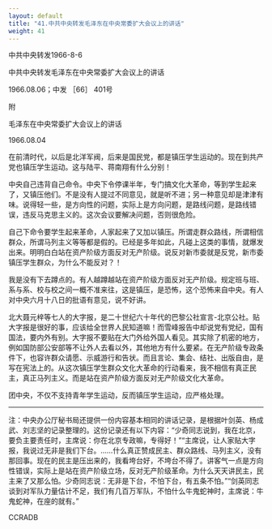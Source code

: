 ```yaml
---
layout: default
title: "41.中共中央转发毛泽东在中央常委扩大会议上的讲话"
weight: 41
---
```


中共中央转发1966-8-6

中共中央转发毛泽东在中央常委扩大会议上的讲话

1966.08.06；中发 ［66］ 401号

附

毛泽东在中央常委扩大会议上的讲话

1966.08.04

在前清时代，以后是北洋军阀，后来是国民党，都是镇压学生运动的。现在到共产党也镇压学生运动。这与陆平、蒋南翔有什么分别！

中央自己违背自己命令。中央下令停课半年，专门搞文化大革命，等到学生起来了，又镇压他们。不是没有人提过不同意见，就是听不进；另一种意见却是津津有味。说得轻一些，是方向性的问题，实际上是方向问题，是路线问题，是路线错误，违反马克思主义的。这次会议要解决问题，否则很危险。

自己下命令要学生起来革命，人家起来了又加以镇压。所谓走群众路线，所谓相信群众，所谓马列主义等等都是假的。已经是多年如此，凡碰上这类的事情，就爆发出来。明明白白站在资产阶级方面反对无产阶级。说反对新市委就是反党，新市委镇压学生群众，为什么不能反对？！

我是没有下去蹲点的。有人越蹲越站在资产阶级方面反对无产阶级。规定班与班、系与系、校与校之间一概不准来往，这是镇压，是恐怖，这个恐怖来自中央。有人对中央六月十八日的批语有意见，说不好讲。

北大聂元梓等七人的大字报，是二十世纪六十年代的巴黎公社宣言-北京公社。贴大字报是很好的事，应该给全世界人民知道嘛！而雪峰报告中却说党有党纪，国有国法，要内外有别。大字报不要贴在大门外给外国人看见。其实除了机密的地方，例如国防部公安部等不让外人去看以外，其他地方有什么要紧。在无产阶级专政条件下，也容许群众请愿、示威游行和告状。而且言论、集会、结社、出版自由，是写在宪法上的。从这次镇压学生群众文化大革命的行动看来，我不相信有真正民主，真正马列主义。而是站在资产阶级方面反对无产阶级文化大革命。

团中央，不仅不支持青年学生运动，反而镇压学生运动，应严格处理。

-----------------------------------------------------------------------

注：中央办公厅秘书局还提供一份内容基本相同的讲话记录，是根据叶剑英、杨成武、刘志坚的记录整理的。这份记录还有以下内容：“少奇同志说到，我在北京，要负主要责任时，主席说：你在北京专政嘛，专得好！”“主席说，让人家贴大字报，我说过无非是我们下台。……什么真正赞成民主、群众路线、马列主义，没有那回事。现在的民主是压出来的，我看垮台好，不垮台不得了。讲客气一点是方向性错误，实际上是站在资产阶级立场，反对无产阶级革命。为什么天天讲民主，民主来了又那么怕。少奇同志说：无非是下台，不怕下台，有五条不怕。”“剑英同志谈到对军队力量估计不足，我们有几百万军队，不怕什么牛鬼蛇神时，主席说：牛鬼蛇神，在座的就有。”

CCRADB

